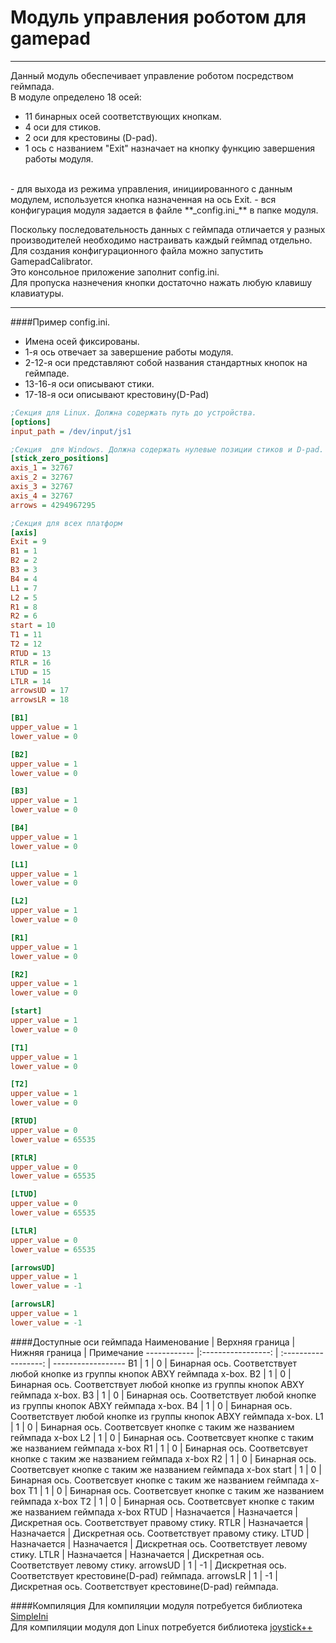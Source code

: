 
# Модуль управления роботом для gamepad
-----------------------------

Данный модуль обеспечивает управление роботом посредством геймпада.<br>
В модуле определено 18 осей:<br>
- 11 бинарных осей соответствующих кнопкам.<br>
- 4 оси для стиков.<br>
- 2 оси для крестовины (D-pad).<br>
- 1 ось с названием "Exit" назначает на кнопку функцию завершения работы модуля.<br> 
<br> 
- для выхода из режима управления, инициированного с данным модулем, используется кнопка назначенная на ось Exit.
- вся конфигурация модуля задается в файле **_config.ini_** в папке модуля.

Поскольку последовательность данных с геймпада отличается у разных производителей необходимо настраивать каждый геймпад отдельно.<br>
Для создания конфигурационного файла можно запустить GamepadCalibrator.<br>
Это консольное приложение заполнит config.ini.<br> Для пропуска назнечения кнопки достаточно нажать любую клавишу клавиатуры.<br>

-----------------------------
####Пример config.ini. 
- Имена осей фиксированы.
- 1-я ось отвечает за завершение работы модуля.
- 2-12-я оси представляют собой названия стандартных кнопок на геймпаде.
- 13-16-я оси описывают стики.
- 17-18-я оси описывают крестовину(D-Pad)

```ini
;Секция для Linux. Должна содержать путь до устройства.
[options]
input_path = /dev/input/js1

;Секция  для Windows. Должна содержать нулевые позиции стиков и D-pad.
[stick_zero_positions]
axis_1 = 32767
axis_2 = 32767
axis_3 = 32767
axis_4 = 32767
arrows = 4294967295

;Секция для всех платформ
[axis]
Exit = 9
B1 = 1
B2 = 2
B3 = 3
B4 = 4
L1 = 7
L2 = 5
R1 = 8
R2 = 6
start = 10
T1 = 11
T2 = 12
RTUD = 13
RTLR = 16
LTUD = 15
LTLR = 14
arrowsUD = 17
arrowsLR = 18

[B1]
upper_value = 1
lower_value = 0

[B2]
upper_value = 1
lower_value = 0

[B3]
upper_value = 1
lower_value = 0

[B4]
upper_value = 1
lower_value = 0

[L1]
upper_value = 1
lower_value = 0

[L2]
upper_value = 1
lower_value = 0

[R1]
upper_value = 1
lower_value = 0

[R2]
upper_value = 1
lower_value = 0

[start]
upper_value = 1
lower_value = 0

[T1]
upper_value = 1
lower_value = 0

[T2]
upper_value = 1
lower_value = 0

[RTUD]
upper_value = 0
lower_value = 65535

[RTLR]
upper_value = 0
lower_value = 65535

[LTUD]
upper_value = 0
lower_value = 65535

[LTLR]
upper_value = 0
lower_value = 65535

[arrowsUD]
upper_value = 1
lower_value = -1

[arrowsLR]
upper_value = 1
lower_value = -1

```

####Доступные оси геймпада
Наименование  | Верхняя граница  | Нижняя граница  | Примечание
------------  |:-----------------: | :------------------: | ------------------
B1  |  1  |  0  |  Бинарная ось. Соответствует любой кнопке из группы кнопок ABXY геймпада x-box. 
B2  |  1  |  0  |  Бинарная ось. Соответствует любой кнопке из группы кнопок ABXY геймпада x-box. 
B3  |  1  |  0  |  Бинарная ось. Соответствует любой кнопке из группы кнопок ABXY геймпада x-box.
B4  |  1  |  0  |  Бинарная ось. Соответствует любой кнопке из группы кнопок ABXY геймпада x-box.
L1  |  1  |  0  |  Бинарная ось. Соответсвует кнопке с таким же названием геймпада x-box 
L2  |  1  |  0  |  Бинарная ось. Соответсвует кнопке с таким же названием геймпада x-box
R1  |  1  |  0  |  Бинарная ось. Соответсвует кнопке с таким же названием геймпада x-box
R2  |  1  |  0  |  Бинарная ось. Соответсвует кнопке с таким же названием геймпада x-box
start  |  1  |  0  |  Бинарная ось. Соответсвует кнопке с таким же названием геймпада x-box
T1  |  1  |  0  |  Бинарная ось. Соответсвует кнопке с таким же названием геймпада x-box
T2  |  1  |  0  |  Бинарная ось. Соответсвует кнопке с таким же названием геймпада x-box
RTUD  | Назначается  |  Назначается  |  Дискретная ось. Соответствует правому стику.
RTLR  | Назначается  |  Назначается  |  Дискретная ось. Соответствует правому стику.
LTUD  | Назначается  |  Назначается  |  Дискретная ось. Соответствует левому стику.
LTLR  | Назначается  |  Назначается  |  Дискретная ось. Соответствует левому стику.
arrowsUD  |  1  |  -1  |  Дискретная ось. Соответствует крестовине(D-pad) геймпада.
arrowsLR  |  1  |  -1  |  Дискретная ось. Соответствует крестовине(D-pad) геймпада.

####Компиляция
Для компиляции модуля потребуется библиотека [SimpleIni](https://github.com/brofield/simpleini)<br>
Для компиляции модуля доп Linux потребуется библиотека [joystick++](https://github.com/drewnoakes/joystick)<br>